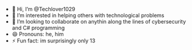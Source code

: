 - 👋 Hi, I’m @Techlover1029
- 👀 I’m interested in helping others with technological problems
- 💞️ I’m looking to collaborate on anythin along the lines of cybersecurity and C# programming
- 😄 Pronouns: he, him
- ⚡ Fun fact: im surprisingly only 13

<!---
Techlover1029/Techlover1029 is a ✨ special ✨ repository because its `README.md` (this file) appears on your GitHub profile.
You can click the Preview link to take a look at your changes.
--->

